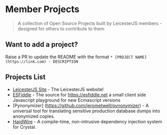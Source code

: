 # Member Projects
> A collection of Open Source Projects built by LeicesterJS members - designed for others to contribute to them

## Want to add a project?
Raise a PR to update the README with the format
`* [PROJECT NAME](https://link.com) - DESCRIPTION `

## Projects List
* [LeicesterJS Site](https://github.com/leicesterjs/site) - The LeicesterJS website!
* [ESFiddle](https://github.com/esfiddle/esfiddle/issues) - The source for https://esfiddle.net a small client side Javascript playground for new Ecmascript versions
* [Pynonymizer] (https://github.com/jerometwell/pynonymizer) - A universal tool for translating sensitive production database dumps into anonymized copies.
* [HardWire](https://github.com/jerometwell/hardwire) - A compile-time, non-intrusive dependency injection system for Crystal.
